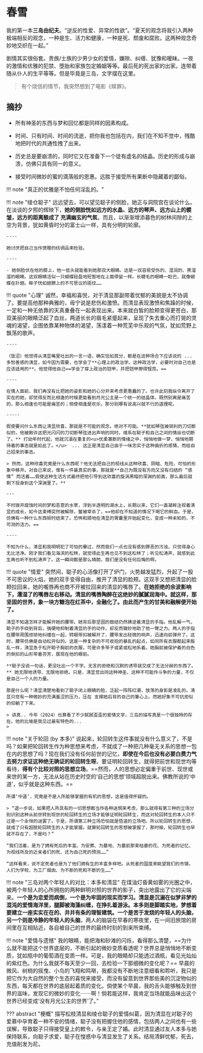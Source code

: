 # 春雪

我的第一本**三岛由纪夫**。“逆反的性爱、异常的性欲”。“夏天的观念将我引入两种极端相反的观念，一种是生、活力和健康，一种是死、颓废和腐败。这两种观念奇妙地交织在一起。”

剧情其实很俗套。贵族/士族的少男少女的爱情，嫌隙、纠缠、犹豫和暧昧。一夜的激情和优雅的犯禁、堕胎和家族包定婚姻等等。最后死的死出家的出家。连带着随从仆人的生平等等。但是毕竟是三岛，文字摆在这里。

> 有个烧信的情节，我突然想到了电影《赎罪》。

## 摘抄

- 所有神圣的东西与梦和回忆都是同样的因素构成。

- 时间、只有时间、时间的流逝，把你我也包括在内，我们在不知不觉中，残酷地把时代的共通性拽了出来。
- 历史总是要崩溃的，同时它又在准备下一个徒有虚名的结晶。历史的形成与崩溃，仿佛只具有同一的意义。
- 接受时间微妙的蜜的滴落般的恩惠。远胜于接受所有果断中隐藏着的鄙俗。

!!! note "真正的优雅是不怕任何淫乱的。"

!!! note "绫仓聪子"
    远远望去，可以望见聪子的侧脸，她正与洞院宫在谈论什么。在淡谈的夕照的辉映下，**她的侧脸恍如远方的水晶、远方的琴声、远方山上的襞皱，远方的距离酿成了 充满幽玄的气氛**，而且，以渐渐增添暮色的树林间隙的上空为背景，犹如黄昏时分的富士山一样，具有分明的轮廓。

    ----

    她讨厌把自己当作馈赠的纺绸品来检验。

    ----

    - 她侧脸伏在他的膝上，他一低头就能看到她那双大眼睛。这是一双容易受伤的、湿润的、黑溜溜的眼睛。这双眼睛活似一只蝴蝶轻盈地短暂地在上面停留一样。长睫毛的眼睛一眨巴，就像蝴蝶在扑翅。眸子恍如翅膀上的不可思议的斑纹……


!!! quote "心理"
    诚然，幸福和喜悦，对于清显那副带着忧郁的美貌是太不协调了。要提高他那种典雅的，毋宁说是悲伤和激愤。而清显表现激愤和焦躁的时候，一定和一种无依靠的天真重叠在一起表现出来。本来就白皙的脸颊变得更苍白，那双美丽的眼睛泛起了血丝，两道长长的眉毛紧蹙起来，呈现了失去重心而打晃的灵魂的渴望，企图依靠某种物体的渴望，荡漾着一种荒芜中乐观的气氛，犹如荒野上飘荡的歌声。


    ----

    （饭沼）他觉得从清显嘴里吐出的一言一语，确实恰如其分，都是在这种场合下应该说的 ... 多愁善感的清显，如今因为需要，也学会了**心理上的政治学。这种政洽学，必要时对自己也是应该适用的**。他觉得他自己==学会了穿上政治的铠甲，并把铠甲擦得锃亮。==

    ----
    
    在情人面前，我们再没有比把她的姿影和她的心分开来考虑更愚蠢的了。也许此刻我纵令离开了实在的她，却觉得反而比相逢的时候更能看到月光公主是一个统一的结晶体。既然别离是痛苦的，那么相逢也可能是痛苦的；倘使相逢是欢乐，那分别哪有说高兴就不行的道理呢。

    -----

    假使要问什么东西让清显欣喜，那就是不可能的观念。绝对不可能。**犹如琴弦被锐利的刀切断似的，他被敕许这把光闪闪的刀切断琴弦进出声响的同时，维系在聪子和自己之间的情丝也切断了。** 打幼年时代起，他就沉湎在重复的<u>优柔寡断的情绪之中，悄悄地做一梦，悄悄地期待着的事态就是如此了。</u>  ... 这正是清显自己由于一味忠实于这种曲折的感情，而给自己招来的事态。
    
    > 然而，这种欣喜究竟是什么东西呢？他无法把自己的视线从这种欣喜、阴暗、危险、可怕的形象中移开。对自己来说，惟有一件最真实的事，那就是**自己为既没有方向又没有归结的 “感情” 而活着……假使这种生活方式最终把他引导到这欣喜的旋涡黑暗的深渊的前面，那么最后就剩下投身到这个深渊里了。**

    ---

    不时拨开腐蚀时间的梦和恶意的水草，浮到半透明的湖水上，长期以来，它们一直凝眸注视着清显的成长，如今这束缚突然被解除，鳖被宰杀了，==他却在不知道的情况下喝它的鲜血。于是，仿佛有一种什么东西顿时结束了。恐怖和顺地在清显的胃囊里开始起变化，变成一种未知的、不可测的活力。== 

    ----

    不知为什么，清显和我明明犯了可怕的畢过，然而我们一点也没有感到罪恶的污浊，只觉得身心无比洁净。刚才我们看见海滨的松林，就觉得此生再也见不到这松林了；听见松涛声，就感到此生再也听不到松涛声了。这一瞬间都是那么晴朗，我们是没有任何后悔的啊。

!!! quote "情爱"
    突然间，聪子的心活像打开了炉门，火势越发猛烈，升起了一股不可思议的火焰，她的双手变得自由，推开了清显的脸颊。这双手又想把清显的脸颊拉回来，她的嚨唇再也商不开被拉回来的清显的嘴唇了。**在她拒绝的余波影响下，濡湿了的嘴唇左右移动。清显的嘴唇陶醉在这绝妙的膩膩润海中。就这样，那坚固的世界，象一块方糖泡在红茶中，全融化了。由此而产生的甘美和融解便开始了。**
    
    清显不知道怎样才能解开她的腰带。她背后那坚固的鼓结仍然拂逆着清显的手指。他乱解一气，聪子的手绕到背后，强硬地抑制着清显的手的动作，却反而徽妙地助了他一臂之力。两人的手指在腰带周围烦琐地纠缠在一起，转眼带扣被解开了，腰带发出轻微的响声，迅速向前弹开了。这时，腰带仿佛是自动松开似的。这是一种复杂的不可收拾的暴乱的起点，如同所有衣服都起来叛乱一样，清显急于松开聪子胸前的衣服，可是许多带子或紧或松地系着。她胸前被保护着的白色的倒扣的山形带着芬芳，展现在他的眼前。

    **聪子没说一句话，更没吐出一个不字。无言的拒绝和沉默的诱导就交成了无法分辦的东西了。** 她无限地诱导、无限地拒绝。只是，清显觉出同这种神圣、这种不可能作斗争的力量，不仅是自己一个人的力量。
    
    那是什么呢？清显清楚地看到了聪子闭上眼睛的脸，泛起一阵阵红潮，放荡的身影是凌乱的。清显只觉有一种微妙的充满羞涩的压力，压在 支撑她后背的自己的筆心上。而她好象不可抗拒似的仰躺了下来。

    > 讲真.. 今年（2024）也算看了不少腻腻歪歪的爱情文学，三岛的描写真是一个很独特的存在。他的比喻是我见过最有特色的...
    > 

!!! note "关于轮回 (by 本多)"
    说起来，轮回转生这件事就没有什么意义了，不是吗？如果把轮回转生作为种思想来考虑，不就成了一种把几种毫无关系的思想一包在内的思想了吗？现在我们没有任何前世的记忆，**即使在今后也没有必要白费力气去努力求证这种绝无确证的轮回转生呀**。要证明轮回转生，就得把前世和现世均等看待，**得有个比较对照的思想立场**。==然而，人的思想必定偏重于前世、现世或来世的某一方，无法从站在历史时空的‘自己的思想’领域超脱出来。佛教所说的‘中道’，似乎就是这种东西。==
    
    所谓‘中道’，究竟是不是人所能够掌握的有机的思想，这是值得怀疑的。
    
    > “退一步说，如果把人所具有的一切思想都当作各种迷惘来考虑，那么就得有第三种的立场分别识别这种从前世转到现世的轮回转生的立场才能够证明轮回转生，而这对轮回转生的本人只不过是一个永恒的谜罢了。于是，所谓第三种立场恐怕就是悟道的立场吧。所以轮回转生的思想，就成了只有超脱轮回转生的人才能掌握。就算轮回转生的思想被掌握了，那时候，轮回转生也早就不存在了，不是吗？”

    “我们活着，是为了拥有死后的丰富。为安葬、为墓地、为墓前那束枯萎的花、为死者的记忆、为视线所及的近亲者们的死、还为自己死的预测……”

    “这样看来，说不定死者也是为了他们拥有生的丰富多样吧。从死者的国度来眺望我们的市镇，人们为学校、为工厂烟囱、为不断的死和不断的生……”

!!! note "三岛对两个年轻人的对比：本多和清显"
    在煤油灯昏黄如雾的光圈之中，被两个年轻人的心所拥抱的两种鲜明对照的世界的影子，突出地露出了它的尖端来。**一个是为恋爱而病倒，一个是为牢固的现实而学习。清显是沉溺在似梦非梦的混沌的爱情海洋里，腿脚被海藻纠缠，在挣扎着游泳。本多则是脚踏实地，梦想着要建立一座实实在在的、井井有条的理智建筑。一个是苦于发烧的年轻人的头脑，另一个则是冷静的年轻人的头脑**，两人的脑袋在早春的寒夜里，在一间旧旅馆的房间里在互相贴近，各自被自己的世界的最终时刻的到来所束缚。

!!! note "爱情与遗憾"
    我的眼睛，能把海和砂滩的闪烁，看得那么清楚，==为什么就不能把这个世界底层的，不断引起的微妙变质看透呢？世界总是悄悄地不断变质，犹如瓶中的葡萄酒在变质一样。可是，我的眼睛却只能透过酒瓶，看见光灿灿的紫红色。为什么我就不每天至少一回，去检验一下那细微的变化呢？== 早晨的微风、树梢的摇曳、小鸟的飞翔和鸣啭，我都没有不断地注意细看和聆听，我只是把它作为大自然的整个生态的喜悦来接受，而没有留意到世界那些美的沉淀物似的东西，每天都在世界的底层起着质的变化。倘使某个早晨，我的舌头能够触及到世界的滋味，发现它的微妙的变化⋯⋯啊！倘若能这样，我肯定当场就能品味出这个世界已经变成‘没有月光公主的世界’了。”

??? abstract "梗概"
    描写松枝清显和绫仓聪子的爱情纠葛，因为清显在对聪子的爱慕中孕育着一种不安的情绪，聪子没有把握住他的感情，包括两人之间也有一些误解，导致聪子只得接受皇上的敕令，与亲王定了婚。此时清显通过友人本多与她保持联系，向聪子求爱，聪子在惶惑中与清显发生了关系。结局清鲜忧郁，死去，充值削发为尼。